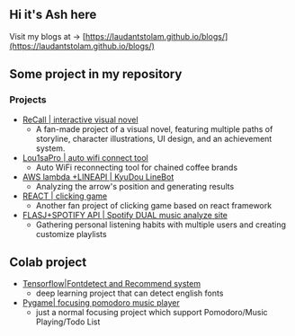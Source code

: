 ## Hi it's Ash here
Visit my blogs at -> [https://laudantstolam.github.io/blogs/](https://laudantstolam.github.io/blogs/)

## Some project in my repository

### Projects
- [ReCall | interactive visual novel](https://x.com/ReCall2025ShuBD/status/1918153743302050275)
  - A fan-made project of a visual novel, featuring multiple paths of storyline, character illustrations, UI design, and an achievement system.
- [Lou1saPro | auto wifi connect tool](https://github.com/laudantstolam/lou1sa_autoconnect)
  - Auto WiFi reconnecting tool for chained coffee brands
- [AWS lambda +LINEAPI | KyuDou LineBot](https://github.com/laudantstolam/kyudou-bot)
  - Analyzing the arrow's position and generating  results
- [REACT | clicking game](https://birshudeyy2023.github.io/what-does-Shu-say/)
  - Another fan project of clicking game based on react framework
- [FLASJ+SPOTIFY API | Spotify DUAL music analyze site](https://github.com/laudantstolam/data_analyze_dual)
  - Gathering personal listening habits with multiple users and creating customize playlists
## Colab project
- [Tensorflow|Fontdetect and Recommend system](https://github.com/laudantstolam/font_detect)
  - deep learning project that can detect english fonts
- [Pygame| focusing pomodoro music player](https://github.com/Lyz-0723/Subtitle)
  - just a normal focusing project which support Pomodoro/Music Playing/Todo List


